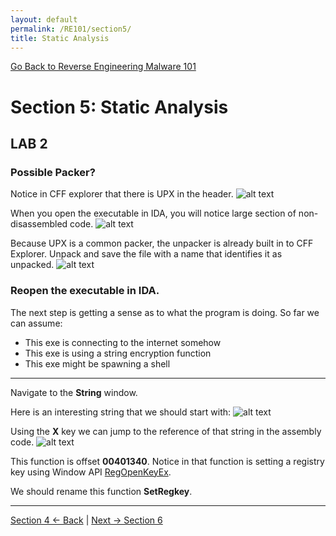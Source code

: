 ```yaml
---
layout: default
permalink: /RE101/section5/
title: Static Analysis
---
```

[Go Back to Reverse Engineering Malware 101](https://securedorg.github.io/RE101/)

# Section 5: Static Analysis #

## LAB 2

### Possible Packer?
Notice in CFF explorer that there is UPX in the header.
![alt text](https://securedorg.github.io/images/triage2.png "UPX")

When you open the executable in IDA, you will notice large section of non-disassembled code.
![alt text](https://securedorg.github.io/images/triage4.png "IDA UPX")

Because UPX is a common packer, the unpacker is already built in to CFF Explorer. Unpack and save the file with a name that identifies it as unpacked.
![alt text](https://securedorg.github.io/images/triage5.png "Unpacking UPX")

### Reopen the executable in IDA.

The next step is getting a sense as to what the program is doing.
So far we can assume:
* This exe is connecting to the internet somehow
* This exe is using a string encryption function
* This exe might be spawning a shell

---

Navigate to the **String** window.

Here is an interesting string that we should start with:
![alt text](https://securedorg.github.io/images/static1.png "Strings window")

Using the **X** key we can jump to the reference of that string in the assembly code.
![alt text](https://securedorg.github.io/images/static2.gif "Strings window")

This function is offset **00401340**. Notice in that function is setting a registry key using Window API [RegOpenKeyEx](https://msdn.microsoft.com/en-us/library/windows/desktop/ms724897%28v=vs.85%29.aspx?f=255&MSPPError=-2147217396).

We should rename this function **SetRegkey**.

---

 

[Section 4 <- Back](https://securedorg.github.io/RE101/section4) | [Next -> Section 6](https://securedorg.github.io/RE101/section6)
